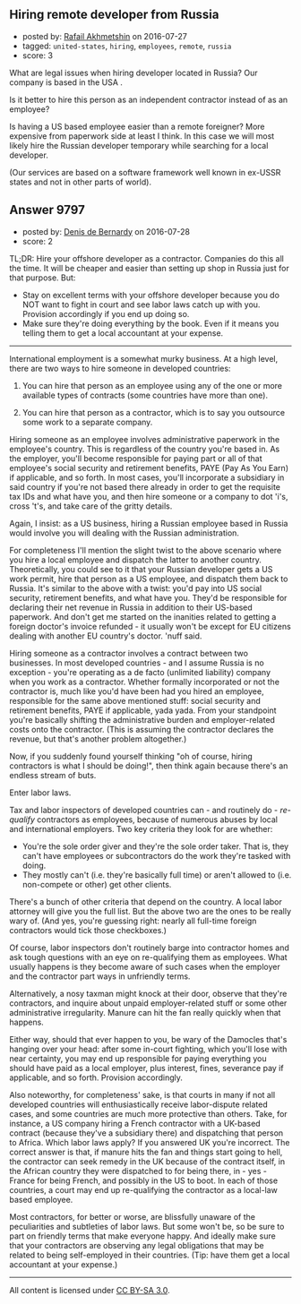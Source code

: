 ## Hiring remote developer from Russia

- posted by: [Rafail Akhmetshin](https://stackexchange.com/users/2426933/rafail-akhmetshin) on 2016-07-27
- tagged: `united-states`, `hiring`, `employees`, `remote`, `russia`
- score: 3

What are legal issues when hiring developer located in Russia? Our company is based in the USA .

Is it better to hire this person as an independent contractor instead of as an employee?

Is having a US based employee easier than a remote foreigner? More expensive from paperwork side at least I think. In this case we will most likely hire the Russian developer temporary while searching for a local developer.

(Our services are based on a software framework well known in ex-USSR states and not in other parts of world).


## Answer 9797

- posted by: [Denis de Bernardy](https://stackexchange.com/users/182468/denis-de-bernardy) on 2016-07-28
- score: 2

TL;DR: Hire your offshore developer as a contractor. Companies do this all the time. It will be cheaper and easier than setting up shop in Russia just for that purpose. But:

* Stay on excellent terms with your offshore developer because you do NOT want to fight in court and see labor laws catch up with you. Provision accordingly if you end up doing so.
* Make sure they're doing everything by the book. Even if it means you telling them to get a local accountant at your expense.

---

International employment is a somewhat murky business. At a high level, there are two ways to hire someone in developed countries:

1. You can hire that person as an employee using any of the one or more available types of contracts (some countries have more than one).

2. You can hire that person as a contractor, which is to say you outsource some work to a separate company.

Hiring someone as an employee involves administrative paperwork in the employee's country. This is regardless of the country you're based in. As the employer, you'll become responsible for paying part or all of that employee's social security and retirement benefits, PAYE (Pay As You Earn) if applicable, and so forth. In most cases, you'll incorporate a subsidiary in said country if you're not based there already in order to get the requisite tax IDs and what have you, and then hire someone or a company to dot 'i's, cross 't's, and take care of the gritty details.

Again, I insist: as a US business, hiring a Russian employee based in Russia would involve you will dealing with the Russian administration.

For completeness I'll mention the slight twist to the above scenario where you hire a local employee and dispatch the latter to another country. Theoretically, you could see to it that your Russian developer gets a US work permit, hire that person as a US employee, and dispatch them back to Russia. It's similar to the above with a twist: you'd pay into US social security, retirement benefits, and what have you. They'd be responsible for declaring their net revenue in Russia in addition to their US-based paperwork. And don't get me started on the inanities related to getting a foreign doctor's invoice refunded - it usually won't be except for EU citizens dealing with another EU country's doctor. 'nuff said.

Hiring someone as a contractor involves a contract between two businesses. In most developed countries - and I assume Russia is no exception - you're operating as a de facto (unlimited liability) company when you work as a contractor. Whether formally incorporated or not the contractor is, much like you'd have been had you hired an employee, responsible for the same above mentioned stuff: social security and retirement benefits, PAYE if applicable, yada yada. From your standpoint you're basically shifting the administrative burden and employer-related costs onto the contractor. (This is assuming the contractor declares the revenue, but that's another problem altogether.)

Now, if you suddenly found yourself thinking "oh of course, hiring contractors is what I should be doing!", then think again because there's an endless stream of buts.

Enter labor laws.

Tax and labor inspectors of developed countries can - and routinely do - _re-qualify_ contractors as employees, because of numerous abuses by local and international employers. Two key criteria they look for are whether:

- You're the sole order giver and they're the sole order taker. That is, they can't have employees or subcontractors do the work they're tasked with doing.
- They mostly can't (i.e. they're basically full time) or aren't allowed to (i.e. non-compete or other) get other clients.

There's a bunch of other criteria that depend on the country. A local labor attorney will give you the full list. But the above two are the ones to be really wary of. (And yes, you're guessing right: nearly all full-time foreign contractors would tick those checkboxes.)

Of course, labor inspectors don't routinely barge into contractor homes and ask tough questions with an eye on re-qualifying them as employees. What usually happens is they become aware of such cases when the employer and the contractor part ways in unfriendly terms.

Alternatively, a nosy taxman might knock at their door, observe that they're contractors, and inquire about unpaid employer-related stuff or some other administrative irregularity. Manure can hit the fan really quickly when that happens.

Either way, should that ever happen to you, be wary of the Damocles that's hanging over your head: after some in-court fighting, which you'll lose with near certainty, you may end up responsible for paying everything you should have paid as a local employer, plus interest, fines, severance pay if applicable, and so forth. Provision accordingly.

Also noteworthy, for completeness' sake, is that courts in many if not all developed countries will enthusiastically receive labor-dispute related cases, and some countries are much more protective than others. Take, for instance, a US company hiring a French contractor with a UK-based contract (because they've a subsidiary there) and dispatching that person to Africa. Which labor laws apply? If you answered UK you're incorrect. The correct answer is that, if manure hits the fan and things start going to hell, the contractor can seek remedy in the UK because of the contract itself, in the African country they were dispatched to for being there, in - yes - France for being French, and possibly in the US to boot. In each of those countries, a court may end up re-qualifying the contractor as a local-law based employee.

Most contractors, for better or worse, are blissfully unaware of the peculiarities and subtleties of labor laws. But some won't be, so be sure to part on friendly terms that make everyone happy. And ideally make sure that your contractors are observing any legal obligations that may be related to being self-employed in their countries. (Tip: have them get a local accountant at your expense.)



---

All content is licensed under [CC BY-SA 3.0](https://creativecommons.org/licenses/by-sa/3.0/).

